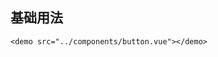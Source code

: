 ## 基础用法
```
<demo src="../components/button.vue"></demo>
```
<script setup>
    import demo from '../../src/demoBlock/demo.vue'
</script>